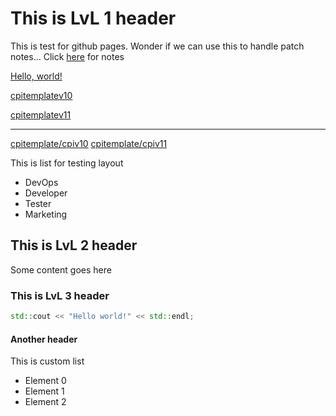 # This is LvL 1 header

This is test for github pages. Wonder if we can use this to handle patch notes...
Click [here](patchnotes.md) for notes

<a href="https://ismailozsaygi.github.io/pbclient/patchnotes.html" target="_blank">Hello, world!</a>

<a href="https://ismailozsaygi.github.io/pbclient/cpitemplate/cpitemplatev10.html" target="_blank">cpitemplatev10</a>

<a href="https://ismailozsaygi.github.io/pbclient/cpitemplate/cpitemplatev11.html" target="_blank">cpitemplatev11</a>

----

[cpitemplate/cpiv10](cpitemplate/cpitemplatev10.md)
[cpitemplate/cpiv11](cpitemplate/cpitemplatev11.md)

This is list for testing layout

* DevOps
* Developer
* Tester
* Marketing



## This is LvL 2 header

Some content goes here



### This is LvL 3 header

```cpp
std::cout << "Hello world!" << std::endl;
```



#### Another header

This is custom list

* Element 0
* Element 1
* Element 2
